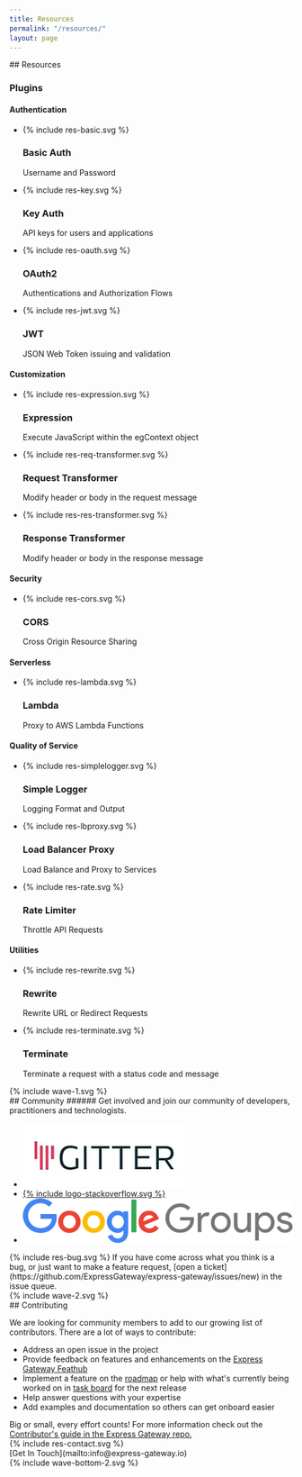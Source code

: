 ```yaml
---
title: Resources
permalink: "/resources/"
layout: page
---
```


<div class="resources" markdown="1">
<section class="page-section-normal">
<div class="wrapper-flex">
<div class="wrapper">
<div class="flex-column" markdown="1">
## Resources

### Plugins

#### Authentication
<ul class="icon-list">
<li>{% include res-basic.svg %}<h3>Basic Auth</h3><p>Username and Password</p></li>
<li>{% include res-key.svg %}<h3>Key Auth</h3><p>API keys for users and applications</p></li>
<li>{% include res-oauth.svg %}<h3>OAuth2</h3><p>Authentications and Authorization Flows</p></li>
<li>{% include res-jwt.svg %}<h3>JWT</h3><p>JSON Web Token issuing and validation</p></li>
</ul>

#### Customization
<ul class="icon-list">
<li>{% include res-expression.svg %}<h3>Expression</h3><p>Execute JavaScript within the egContext object</p></li>
<li>{% include res-req-transformer.svg %}<h3>Request Transformer</h3><p>Modify header or body in the request message</p></li>
<li>{% include res-res-transformer.svg %}<h3>Response Transformer</h3><p>Modify header or body in the response message</p></li>
</ul>

#### Security
<ul class="icon-list">
<!-- <li>{% include res-rabcl.svg %}<h3>RABCL</h3><p>Role Based Access Control</p></li> -->
<li>{% include res-cors.svg %}<h3>CORS</h3><p>Cross Origin Resource Sharing</p></li>
</ul>

#### Serverless
<ul class="icon-list">
<li>{% include res-lambda.svg %}<h3>Lambda</h3><p>Proxy to AWS Lambda Functions</p></li>
</ul>

#### Quality of Service
<ul class="icon-list">
<li>{% include res-simplelogger.svg %}<h3>Simple Logger</h3><p>Logging Format and Output</p></li>
<li>{% include res-lbproxy.svg %}<h3>Load Balancer Proxy</h3><p>Load Balance and Proxy to Services</p></li>
<li>{% include res-rate.svg %}<h3>Rate Limiter</h3><p>Throttle API Requests</p></li>
</ul>

#### Utilities
<ul class="icon-list no-border">
<li>{% include res-rewrite.svg %}<h3>Rewrite</h3><p>Rewrite URL or Redirect Requests</p></li>
<li>{% include res-terminate.svg %}<h3>Terminate</h3><p>Terminate a request with a status code and message</p></li>
</ul>
</div>
</div>
</div>
</section>

<div class="svg-fix wave-1">{% include wave-1.svg %}</div>
<section class="page-section-blue">
<div class="wrapper-flex">
<div class="wrapper">
<div class="flex-column community" markdown="1">
## Community
###### Get involved and join our community of developers, practitioners and technologists.
<div class="flex-row">
<ul class="logo-cloud">
<li><a href="https://gitter.im/ExpressGateway/express-gateway" target="_blank"><img src="../assets/img/logo-gitter.png" /></a></li>
<li><a href="https://stackoverflow.com/questions/tagged/express-gateway" target="_blank">{% include logo-stackoverflow.svg %}</a></li>
<li><a href="https://groups.google.com/a/express-gateway.io/forum/#!forum/discuss" target="_blank"><img src="../assets/img/logo-googlegroups.png" /></a></li>
</ul>
<div class="bug-block">
<div class="bug-block-content" markdown="1">
  {% include res-bug.svg %}
  If you have come across what you think is a bug, or just want to make a feature request, [open a ticket](https://github.com/ExpressGateway/express-gateway/issues/new) in the issue queue.
</div>
</div>
</div>
</div>
</div>
</div>
</section>
<div class="svg-fix wave-2">{% include wave-2.svg %}</div>

<section class="page-section-normal">
<div class="wrapper">
<div class="flex-column" markdown="1">
## Contributing

<span>We are looking for community members to add to our growing list of contributors. There are a lot of ways to contribute:</span>
<ul class="contribute">
    <li>Address an open issue in the project</li>
    <li>Provide feedback on features and enhancements on the <a href="https://feathub.com/ExpressGateway/express-gateway" target="_blank">Express Gateway Feathub</a></li>
  <li>Implement a feature on the <a href="https://github.com/ExpressGateway/express-gateway/wiki/Express-Gateway-Roadmap" target="_blank">roadmap</a> or help with what's currently being worked on in <a href="https://waffle.io/ExpressGateway/express-gateway" target="_blank">task board</a> for the next release</li>
    <li>Help answer questions with your expertise</li>
    <li>Add examples and documentation so others can get onboard easier</li>
</ul>
<span>Big or small, every effort counts! For more information check out the <a href="https://github.com/ExpressGateway/express-gateway/blob/master/Contributing.md" target="_blank">Contributor's guide in the Express Gateway repo.</a></span>
<div class="res-cta" markdown="1">
<div class="svg-fix res-contact">{% include res-contact.svg %}</div>
[Get In Touch](mailto:info@express-gateway.io)
</div>
</div>
</div>
</section>
</div>
<div class="svg-fix">{% include wave-bottom-2.svg %}</div>
